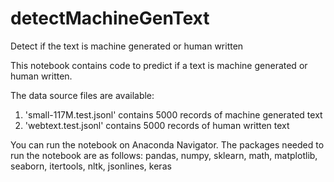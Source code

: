 # detectMachineGenText
Detect if the text is machine generated or human written


This notebook contains code to predict if a text is machine generated or human written.

The data source files are available:
  1. 'small-117M.test.jsonl' contains 5000 records of machine generated text
  2. 'webtext.test.jsonl' contains 5000 records of human written text

You can run the notebook on Anaconda Navigator.
The packages needed to run the notebook are as follows: pandas, numpy, sklearn, math, matplotlib, seaborn, itertools, nltk, jsonlines, keras
